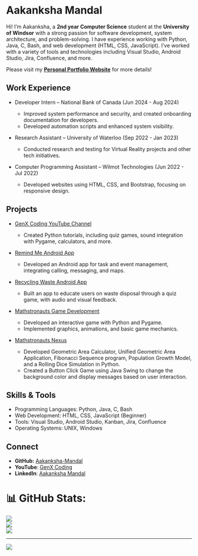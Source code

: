 # Aakanksha Mandal

Hi! I’m Aakanksha, a **2nd year Computer Science** student at the **University of Windsor** with a strong passion for software development, system architecture, and problem-solving. I have experience working with Python, Java, C, Bash, and web development (HTML, CSS, JavaScript). I’ve worked with a variety of tools and technologies including Visual Studio, Android Studio, Jira, Confluence, and more.

Please visit my **[Personal Portfolio Website](https://my-personal-portfolio-azure-psi.vercel.app)** for more details! 

## Work Experience
- Developer Intern – National Bank of Canada (Jun 2024 - Aug 2024)
  - Improved system performance and security, and created onboarding documentation for developers.
  - Developed automation scripts and enhanced system visibility.
    
- Research Assistant – University of Waterloo (Sep 2022 - Jan 2023)
  - Conducted research and testing for Virtual Reality projects and other tech initiatives.
    
- Computer Programming Assistant – Wilmot Technologies (Jun 2022 - Jul 2022)
  - Developed websites using HTML, CSS, and Bootstrap, focusing on responsive design.

## Projects
- [GenX Coding YouTube Channel](https://www.youtube.com/@genxcoding55)
  - Created Python tutorials, including quiz games, sound integration with Pygame, calculators, and more.
    
- [Remind Me Android App](https://github.com/Aakanksha-Mandal/Technovation-RemindMe)
  - Developed an Android app for task and event management, integrating calling, messaging, and maps.
    
- [Recycling Waste Android App](https://www.youtube.com/watch?v=QrmcLz7-tk8)
  - Built an app to educate users on waste disposal through a quiz game, with audio and visual feedback.
 
- [Mathstronauts Game Development](https://github.com/Aakanksha-Mandal/Mathstronauts-Game-Developement)
  - Developed an interactive game with Python and Pygame.
  - Implemented graphics, animations, and basic game mechanics.
 
- [Mathstronauts Nexus](https://github.com/Aakanksha-Mandal/Mathstronauts-Nexus)
  - Developed Geometric Area Calculator, Unified Geometric Area Application, Fibonacci Sequence program, Population Growth Model, and a Rolling Dice Simulation in Python.
  - Created a Button Click Game using Java Swing to change the background color and display messages based on user interaction.

## Skills & Tools
- Programming Languages: Python, Java, C, Bash
- Web Development: HTML, CSS, JavaScript (Beginner)
- Tools: Visual Studio, Android Studio, Kanban, Jira, Confluence
- Operating Systems: UNIX, Windows

## Connect
- **GitHub:** [Aakanksha-Mandal](https://github.com/Aakanksha-Mandal)
- **YouTube**: [GenX Coding](https://www.youtube.com/@genxcoding55)
- **LinkedIn**: [Aakanksha Mandal](https://www.linkedin.com/in/aakanksha-mandal/)


# 📊 GitHub Stats:
![](https://github-readme-stats.vercel.app/api?username=Aakanksha-Mandal&theme=merko&hide_border=false&include_all_commits=false&count_private=false)<br/>
![](https://nirzak-streak-stats.vercel.app/?user=Aakanksha-Mandal&theme=merko&hide_border=false)<br/>
![](https://github-readme-stats.vercel.app/api/top-langs/?username=Aakanksha-Mandal&theme=merko&hide_border=false&include_all_commits=false&count_private=false&layout=compact)

---
[![](https://visitcount.itsvg.in/api?id=Aakanksha-Mandal&icon=0&color=0)](https://visitcount.itsvg.in)

<!-- Proudly created with GPRM ( https://gprm.itsvg.in ) -->
